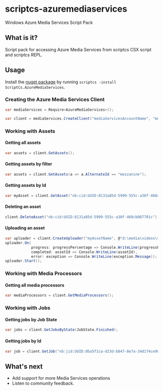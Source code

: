 scriptcs-azuremediaservices
===========================

Windows Azure Media Services Script Pack

## What is it?
Script pack for accessing Azure Media Services from scriptcs CSX script and scriptcs REPL.

## Usage
Install the [nuget package](https://nuget.org/packages/ScriptCs.AzureMediaServices) by running `scriptcs -install ScriptCs.AzureMediaServices`.

### Creating the Azure Media Services Client
```csharp
var mediaServices = Require<AzureMediaServices>();

var client = mediaServices.CreateClient("mediaServicesAccountName", "mediaServicesAccountKey");
```

### Working with Assets

#### Getting all assets
```csharp
var assets = client.GetAssets();
```

#### Getting assets by filter
```csharp
var assets = client.GetAssets(a => a.AlternateId == "mezzanine");
```

#### Getting assets by Id
```csharp
var myAsset = client.GetAsset("nb:cid:UUID:8131a85d-5999-555c-a30f-468cb087701c");
```

#### Deleting an asset
```csharp
client.DeleteAsset("nb:cid:UUID:8131a85d-5999-555c-a30f-468cb087701c");
```

#### Uploading an asset
```csharp
var uploader = client.CreateUploader("myAssetName", @"d:\media\videos\video.mp4");
uploader.On(
			progress: progressPercentage => Console.WriteLine(progressPercentage),
			completed: assetId => Console.WriteLine(assetId),
			error: exception => Console.WriteLine(exception.Message));
uploader.Start();
```

### Working with Media Processors

#### Getting all media processors
```csharp
var mediaProcessors = client.GetMediaProcessors();
```

### Working with Jobs

#### Getting jobs by Job State
```csharp
var jobs = client.GetJobsByState(JobState.Finished);
```

#### Getting jobs by Id
```csharp
var job = client.GetJob("nb:jid:UUID:8ba5f1ca-d23d-b847-8e7a-34d1f4ce98a7");
```

## What's next
* Add support for more Media Services operations
* Listen to community feedback.